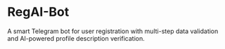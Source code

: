 # RegAI-Bot
A smart Telegram bot for user registration with multi-step data validation and AI-powered profile description verification.

